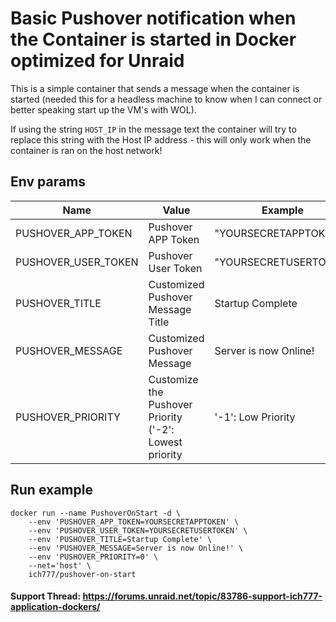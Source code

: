 # Basic Pushover notification when the Container is started in Docker optimized for Unraid

This is a simple container that sends a message when the container is started (needed this for a headless machine to know when I can connect or better speaking start up the VM's with WOL).  
  
If using the string `HOST_IP` in the message text the container will try to replace this string with the Host IP address - this will only work when the container is ran on the host network!

## Env params
| Name | Value | Example |
| --- | --- | --- |
| PUSHOVER_APP_TOKEN | Pushover APP Token | "YOURSECRETAPPTOKEN" |
| PUSHOVER_USER_TOKEN | Pushover User Token | "YOURSECRETUSERTOKEN" |
| PUSHOVER_TITLE | Customized Pushover Message Title | Startup Complete |
| PUSHOVER_MESSAGE | Customized Pushover Message | Server is now Online! |
| PUSHOVER_PRIORITY | Customize the Pushover Priority ('-2': Lowest priority | '-1': Low Priority | '0': Normal Priority | '1': High Priority | '2': Emergency Priority) | 0 |

## Run example
```
docker run --name PushoverOnStart -d \
    --env 'PUSHOVER_APP_TOKEN=YOURSECRETAPPTOKEN' \
    --env 'PUSHOVER_USER_TOKEN=YOURSECRETUSERTOKEN' \
    --env 'PUSHOVER_TITLE=Startup Complete' \
    --env 'PUSHOVER_MESSAGE=Server is now Online!' \
    --env 'PUSHOVER_PRIORITY=0' \
    --net='host' \
    ich777/pushover-on-start
```


#### Support Thread: https://forums.unraid.net/topic/83786-support-ich777-application-dockers/